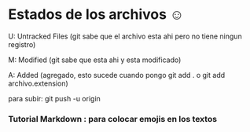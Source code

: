 # Estados de los archivos :relaxed:

U: Untracked Files (git sabe que el archivo esta ahi pero no tiene ningun registro)

M: Modified (git sabe que esta ahi y esta modificado)

A: Added (agregado, esto sucede cuando pongo git add . o git add archivo.extension)

para subir: git push -u origin

### Tutorial Markdown : para colocar emojis en los textos